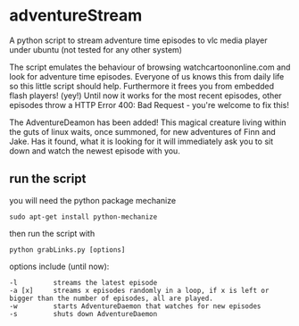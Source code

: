 adventureStream
===============

A python script to stream adventure time episodes to vlc media player under ubuntu (not tested for any other system)

The script emulates the behaviour of browsing watchcartoononline.com and look for adventure time episodes. Everyone of us knows this from daily life so this little script should help.
Furthermore it frees you from embedded flash players! (yey!)
Until now it works for the most recent episodes, other episodes throw a HTTP Error 400: Bad Request - you're welcome to fix this!

The AdventureDeamon has been added! This magical creature living within the guts of linux waits, once summoned, for new adventures of Finn and Jake. Has it found, what it is looking for it will immediately ask you to sit down and watch the newest episode with you.


run the script
--------------
you will need the python package mechanize

    sudo apt-get install python-mechanize
    
then run the script with

    python grabLinks.py [options]


options include (until now):

    -l         streams the latest episode
    -a [x]     streams x episodes randomly in a loop, if x is left or bigger than the number of episodes, all are played.
    -w         starts AdventureDaemon that watches for new episodes
    -s         shuts down AdventureDaemon
